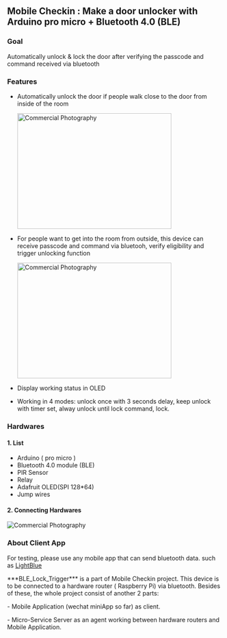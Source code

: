 ## Mobile Checkin : Make a door unlocker with Arduino pro micro + Bluetooth 4.0 (BLE) 




### Goal

Automatically unlock & lock the door after verifying the passcode and command received via bluetooth 





### Features

 - Automatically unlock the door if people walk close to the door from inside of the room 
   <p><img src="https://i.imgur.com/qSOt17l.png" alt="Commercial Photography" width="360" height="270"></p>
    
 - For people want to get into the room from outside, this device can receive passcode and command via bluetooh, verify eligibility and trigger unlocking function
   <p><img src="https://i.imgur.com/oyN3i4u.png" alt="Commercial Photography" width="360" height="270"></p>
   
 - Display working status in OLED
 - Working in 4 modes: unlock once with 3 seconds delay, keep unlock with timer set, alway unlock until lock command, lock.
    




### Hardwares
 #### 1. List
  - Arduino ( pro micro )
  - Bluetooth 4.0 module (BLE)
  - PIR Sensor
  - Relay
  - Adafruit OLED(SPI 128*64)
  - Jump wires
 #### 2. Connecting Hardwares
  <p><img src="https://i.imgur.com/5BfPbSh.png" alt="Commercial Photography"></p>
    




### About Client App
   For testing, please use any mobile app that can send bluetooth data. such as <a href="https://itunes.apple.com/us/app/lightblue-explorer/id557428110?mt=8">LightBlue</a>
   <p>***BLE_Lock_Trigger*** is a part of Mobile Checkin project. This device is to be connected to a hardware router ( Raspberry Pi) via bluetooth. Besides of these, the whole project consist of another 2 parts: </p>
  <p>  - Mobile Application (wechat miniApp so far) as client.     </p>
  <p>  - Micro-Service Server as an agent working between hardware routers and Mobile Application.</p>
   
